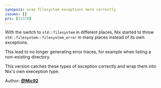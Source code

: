 ```yaml
---
synopsis: wrap filesystem exceptions more correctly
issues: []
prs: [11378]
---
```



With the switch to `std::filesystem` in different places, Nix started to throw `std::filesystem::filesystem_error` in many places instead of its own exceptions.

This lead to no longer generating error traces, for example when listing a non-existing directory.

This version catches these types of exception correctly and wrap them into Nix's own exeception type.

Author: [**@Mic92**](https://github.com/Mic92)

